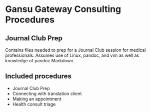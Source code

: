 # Gansu Gateway Consulting Procedures

## Journal Club Prep

Contains files needed to prep for a Journal Club session for medical professionals. Assumes use of Linux, pandoc, and vim as well as knowledge of pandoc Markdown.

## Included procedures

* Journal Club Prep
* Connecting with translation client
* Making an appointment
* Health consult triage
